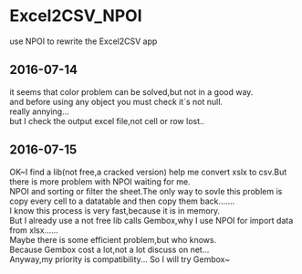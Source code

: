 # Excel2CSV_NPOI
use NPOI to rewrite the Excel2CSV app

## 2016-07-14
it seems that color problem can be solved,but not in a good way.  
and before using any object you must check it`s not null.  
really annying...  
but I check the output excel file,not cell or row lost..

## 2016-07-15
OK~I find a lib(not free,a cracked version) help me convert xslx to csv.But there is more problem with NPOI waiting for me.  
NPOI and sorting or filter the sheet.The only way to sovle this problem is copy every cell to a datatable and then copy them back.......  
I know this process is very fast,because it is in memory.  
But I already use a not free lib calls Gembox,why I use NPOI for import data from xlsx......  
Maybe there is some efficient problem,but who knows.  
Because Gembox cost a lot,not a lot discuss on net...  
Anyway,my priority is compatibility... 
So I will try Gembox~  